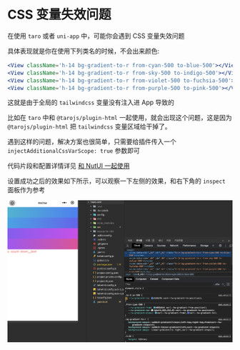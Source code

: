 # CSS 变量失效问题

在使用 `taro` 或者 `uni-app` 中，可能你会遇到 CSS 变量失效问题

具体表现就是你在使用下列类名的时候，不会出来颜色:

```jsx
<View className='h-14 bg-gradient-to-r from-cyan-500 to-blue-500'></View>
<View className='h-14 bg-gradient-to-r from-sky-500 to-indigo-500'></View>
<View className='h-14 bg-gradient-to-r from-violet-500 to-fuchsia-500'></View>
<View className='h-14 bg-gradient-to-r from-purple-500 to-pink-500'></View>
```

这就是由于全局的 `tailwindcss` 变量没有注入进 App 导致的

比如在 `taro` 中和 `@tarojs/plugin-html` 一起使用，就会出现这个问题，这是因为 `@tarojs/plugin-html` 把 `tailwindcss` 变量区域给干掉了。

遇到这样的问题，解决方案也很简单，只需要给插件传入一个 `injectAdditionalCssVarScope: true` 参数即可

代码片段和配置详情详见 [和 NutUI 一起使用](./use-with-nutui)

设置成功之后的效果如下所示，可以观察一下左侧的效果，和右下角的 `inspect` 面板作为参考

![小程序生效图片](./css-vars.jpg)
